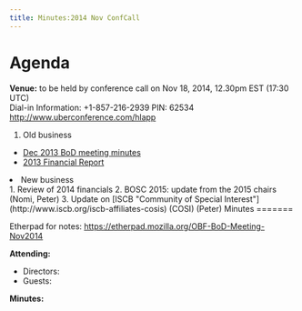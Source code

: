 ```yaml
---
title: Minutes:2014 Nov ConfCall
---
```


Agenda
======

**Venue:** to be held by conference call on Nov 18, 2014, 12.30pm EST
(17:30 UTC)  
Dial-in Information: +1-857-216-2939 PIN: 62534
<http://www.uberconference.com/hlapp>

1.  Old business

-   [ Dec 2013 BoD meeting
    minutes](Minutes:2013_Dec_ConfCall "wikilink")
-   [2013 Financial
    Report](https://github.com/OBF/obf-docs/blob/e05413fdcf9bc1b43e171b67651c81d3d5bdc7da/Financial-Reports/Financial%20report%202013.md)

<li>
New business

</li>
1.  Review of 2014 financials
2.  BOSC 2015: update from the 2015 chairs (Nomi, Peter)
3.  Update on [ISCB "Community of Special
    Interest"](http://www.iscb.org/iscb-affiliates-cosis) (COSI) (Peter)

</ol>
Minutes
=======

Etherpad for notes:
<https://etherpad.mozilla.org/OBF-BoD-Meeting-Nov2014>

**Attending:**

-   Directors:
-   Guests:

**Minutes:**
